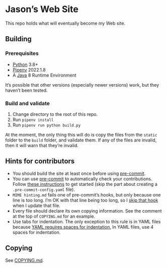 <!--
SPDX-FileNotice: 🅭🄍1.0 This file is dedicated to the public domain using the CC0 1.0 Universal Public Domain Dedication <https://creativecommons.org/publicdomain/zero/1.0/>.
SPDX-FileContributor: Jason Yundt <swagfortress@gmail.com> (2021)
-->

# Jason’s Web Site

This repo holds what will eventually become my Web site.

## Building

### Prerequisites

- [Python](https://www.python.org/) 3.8+
- [Pipenv](https://pipenv.pypa.io/en/latest/) 2022.1.8
- A [Java](http://oracle.com/java/) 8 Runtime Environment

It’s possible that other versions (especially newer versions) work, but they
haven’t been tested.

### Build and validate

1. Change directory to the root of this repo.
2. Run `pipenv install`
3. Run `pipenv run python build.py`

At the moment, the only thing this will do is copy the files from the `static`
folder to the `build` folder, and validate them. If any of the files are
invalid, then it will warn that they’re invalid.

## Hints for contributors

- You should build the site at least once before using [pre-commit].
- You can use [pre-commit] to automatically check your contributions.
Follow [these instructions](https://pre-commit.com/#quick-start) to get started
(skip the part about creating a `.pre-commit-config.yaml` file).
- `MIME hinting.md` fails one of pre-commit’s hooks, but only because one line
is too long. I’m OK with that line being too long, so I [skip that hook](https://pre-commit.com/#temporarily-disabling-hooks)
when I update that file.
- Every file should declare its own copying information. See the comment at the
top of `COPYING.md` for an example.
- Use tabs for indentation. The only exception to this rule is in YAML files
because [YAML requires spaces for
indentation.](https://yaml.org/spec/1.2.2/#61-indentation-spaces) In YAML
files, use 4 spaces for indentation.

## Copying

See [COPYING.md](./COPYING.md).

[pre-commit]: https://pre-commit.com/
